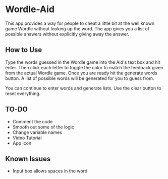 # Wordle-Aid
This app provides a way for people to cheat a little bit at
the well known game Wordle without looking up the word. The app
gives you a list of possible answers without explicitly giving
away the answer.

## How to Use
Type the words guessed in the Wordle game into the Aid's text
box and hit enter. Then click each letter to toggle the color to match 
the feedback given from the actual Wordle game. Once you are ready hit the
generate words button. A list of possible words will be generated
for you to guess from.

You can continue to enter words and generate lists. Use the clear
button to reset everything.

## TO-DO
* Comment the code
* Smooth out some of the logic
* Change variable names
* Video Tutorial
* App icon

## Known Issues
* Input box allows spaces in the word
